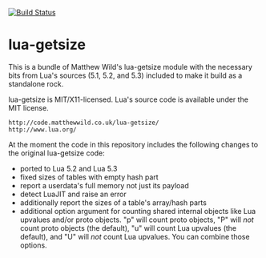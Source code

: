 [![Build Status](https://travis-ci.org/siffiejoe/lua-getsize.svg?branch=master)](https://travis-ci.org/siffiejoe/lua-getsize)

#                             lua-getsize                            #

This is a bundle of Matthew Wild's lua-getsize module with the
necessary bits from Lua's sources (5.1, 5.2, and 5.3) included to make
it build as a standalone rock.

lua-getsize is MIT/X11-licensed. Lua's source code is available
under the MIT license.

    http://code.matthewwild.co.uk/lua-getsize/
    http://www.lua.org/

At the moment the code in this repository includes the following
changes to the original lua-getsize code:

*   ported to Lua 5.2 and Lua 5.3
*   fixed sizes of tables with empty hash part
*   report a userdata's full memory not just its payload
*   detect LuaJIT and raise an error
*   additionally report the sizes of a table's array/hash parts
*   additional option argument for counting shared internal objects
    like Lua upvalues and/or proto objects.
    "p" will count proto objects, "P" will _not_ count proto objects
    (the default), "u" will count Lua upvalues (the default), and "U"
    will _not_ count Lua upvalues. You can combine those options.

